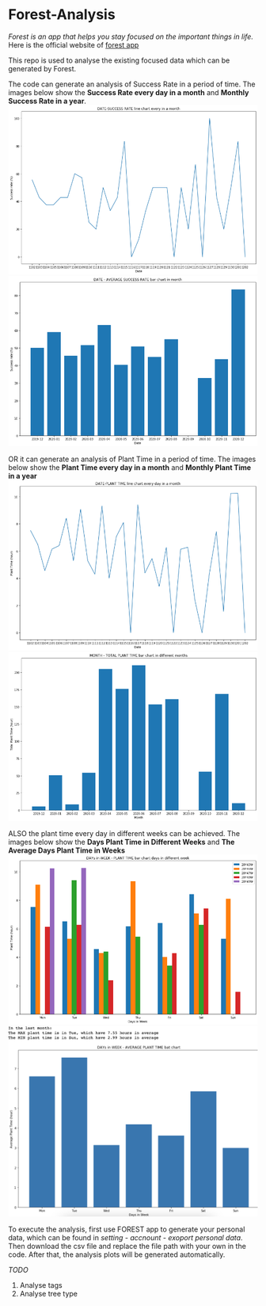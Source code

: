 # Forest-Analysis
*Forest is an app that helps you stay focused on the important things in life.* <br/>
Here is the official website of [forest app](https://www.forestapp.cc/)

This repo is used to analyse the existing focused data which can be generated by Forest. <br/>

The code can generate an analysis of Success Rate in a period of time. The images below show the **Success Rate every day in a month** and  **Monthly Success Rate in a year**. <br/>
![DATE-SUCCESS RATE line chart every in a month](https://raw.githubusercontent.com/blackdogtop/image-host/master/Forest-Analysis/DATE-SUCCESS%20RATE%20line%20chart%20every%20in%20a%20month.png)
![DATE - AVERAGE SUCCESS RATE bar chart in month](https://raw.githubusercontent.com/blackdogtop/image-host/master/Forest-Analysis/DATE%20-%20AVERAGE%20SUCCESS%20RATE%20bar%20chart%20in%20month.png)

OR
it can generate an analysis of Plant Time in a period of time. The images below show the **Plant Time every day in a month** and **Monthly Plant Time in a year**
![DATE-PLANT TIME line chart every day in a month](https://raw.githubusercontent.com/blackdogtop/image-host/master/Forest-Analysis/DATE-PLANT%20TIME%20line%20chart%20every%20day%20in%20a%20month.png)
![MONTH - TOTAL PLANT TIME bar chart in different months](https://raw.githubusercontent.com/blackdogtop/image-host/master/Forest-Analysis/MONTH%20-%20TOTAL%20PLANT%20TIME%20bar%20chart%20in%20different%20months.png)

ALSO
the plant time every day in different weeks can be achieved. The images below show the **Days Plant Time in Different Weeks** and **The Average Days Plant Time in Weeks**
![DAYs in WEEK - PLANT TIME bar chart days in different week](https://raw.githubusercontent.com/blackdogtop/image-host/master/Forest-Analysis/DAYs%20in%20WEEK%20-%20PLANT%20TIME%20bar%20chart%20days%20in%20different%20week.png)
![DAYs in WEEK - AVERAGE PLANT TIME bat chart](https://raw.githubusercontent.com/blackdogtop/image-host/master/Forest-Analysis/DAYs%20in%20WEEK%20-%20AVERAGE%20PLANT%20TIME%20bat%20chart.png)

To execute the analysis, first use FOREST app to generate your personal data, which can be found in *setting - accnount - exoport personal data*. Then download the csv file and replace the file path with your own in the code. After that, the analysis plots will be generated automatically.

*TODO*
1. Analyse tags
2. Analyse tree type

